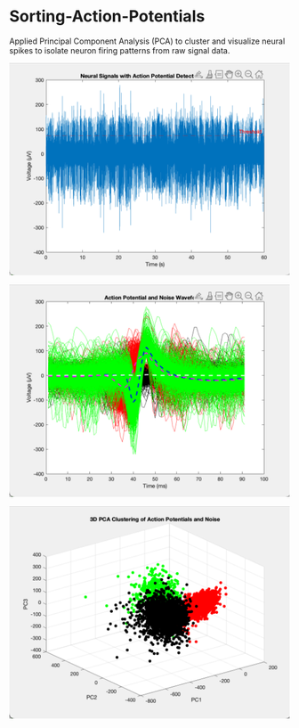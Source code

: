 # Sorting-Action-Potentials
Applied Principal Component Analysis (PCA) to cluster and visualize neural spikes to isolate neuron firing patterns from raw signal data.


![image](https://github.com/tracyaobeng/Sorting-Action-Potentials/blob/main/AP_threshold.png)

![image](https://github.com/tracyaobeng/Sorting-Action-Potentials/blob/main/AP_noise_waveform.png)

![image](https://github.com/tracyaobeng/Sorting-Action-Potentials/blob/main/PCA_plot.png)




